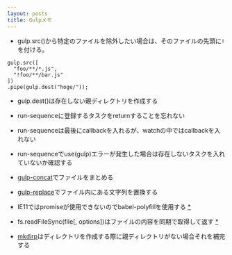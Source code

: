 ```yaml
---
layout: posts
title: Gulpメモ 
---
```

* gulp.src()から特定のファイルを除外したい場合は、そのファイルの先頭に`!`を付ける。

```
gulp.src([
  "foo/**/*.js",
  "!foo/**/bar.js"
])
.pipe(gulp.dest("hoge/"));
```

* gulp.dest()は存在しない親ディレクトリを作成する

* run-sequenceに登録するタスクをreturnすることを忘れない

* run-sequenceは最後にcallbackを入れるが、watchの中ではcallbackを入れない

* run-sequenceでuse(gulp)エラーが発生した場合は存在しないタスクを入れていないか確認する

* [gulp-concat](https://github.com/contra/gulp-concat)でファイルをまとめる  

* [gulp-replace](https://github.com/lazd/gulp-replace)でファイル内にある文字列を置換する  

* IE11ではpromiseが使用できないのでbabel-polyfillを使用する [\*](https://babeljs.io/docs/usage/polyfill/#usage-in-browser)   

* fs.readFileSync(file[, options])はファイルの内容を同期で取得して返す [\*](https://nodejs.org/api/fs.html#fs_fs_readfilesync_file_options)  

* [mkdirp](https://github.com/substack/node-mkdirp)はディレクトリを作成する際に親ディレクトリがない場合それを補完する 
